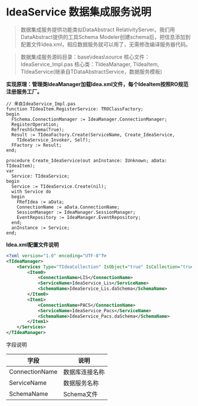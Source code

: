 
# IdeaService 数据集成服务说明

>数据集成服务提供功能类似DataAbstract RelativityServer。我们用DataAbstract提供的工具Schema Modeler创建schema后，把信息添加到配置文件Idea.xml，相应数据服务就可以用了，无需修改编译服务器代码。

>数据集成服务源码目录：base\ideas\source
>核心文件：IdeaService_Impl.pas
>核心类：TIdeaManager, TIdeaItem, TIdeaService(继承自TDataAbstractService，数据服务模板)

**实现原理：管理类IdeaManager加载Idea.xml文件，每个IdeaItem按照RO规范注册服务工厂。**

```delphi
// 来自IdeaService_Impl.pas
function TIdeaItem.RegisterService: TROClassFactory;
begin
  FSchema.ConnectionManager := IdeaManager.ConnectionManager;
  RegisterOperation;
  RefreshSchema(True);
  Result := TIdeaFactory.Create(ServiceName, Create_IdeaService,
    TIdeaService_Invoker, Self);
  FFactory := Result;
end;

procedure Create_IdeaService(out anInstance: IUnknown; aData: TIdeaItem);
var
  Service: TIdeaService;
begin
  Service := TIdeaService.Create(nil);
  with Service do
  begin
    FRefIdea := aData;
    ConnectionName := aData.ConnectionName;
    SessionManager := IdeaManager.SessionManager;
    EventRepository := IdeaManager.EventRepository;
  end;
  anInstance := Service;
end;

```

**Idea.xml配置文件说明**

```xml
<?xml version="1.0" encoding="UTF-8"?>
<TIdeaManager>
	<Services Type="TIdeaCollection" IsObject="true" IsCollection="true" Count="2" ItemClass="TIdeaItem">
		<Item0>
			<ConnectionName>LIS</ConnectionName>
			<ServiceName>IdeaService_Lis</ServiceName>
			<SchemaName>IdeaService_Lis.daSchema</SchemaName>
		</Item0>
		<Item1>
			<ConnectionName>PACS</ConnectionName>
			<ServiceName>IdeaService_Pacs</ServiceName>
			<SchemaName>IdeaService_Pacs.daSchema</SchemaName>
		</Item1>
	</Services>
</TIdeaManager>
```
字段说明

| 字段  |  说明 |
| ------------ | ------------ |
| ConnectionName | 数据库连接名称 |
| ServiceName | 数据服务名称 |
| SchemaName | Schema文件  |


